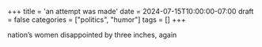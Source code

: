 +++
title = 'an attempt was made'
date = 2024-07-15T10:00:00-07:00
draft = false
categories = ["politics", "humor"]
tags = []
+++

nation’s women disappointed by three inches, again